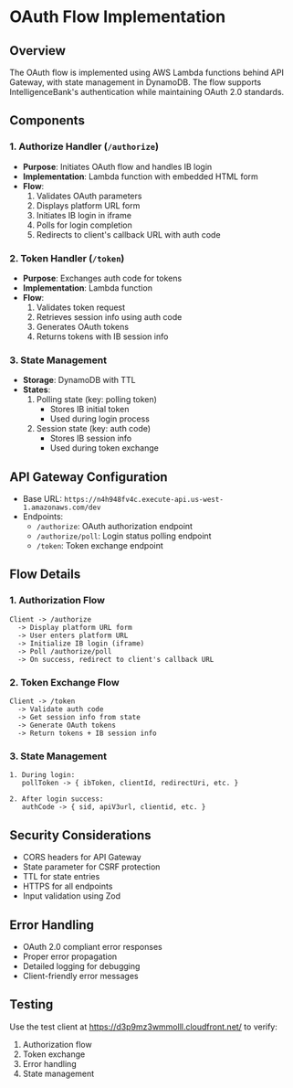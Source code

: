 # OAuth Flow Implementation

## Overview
The OAuth flow is implemented using AWS Lambda functions behind API Gateway, with state management in DynamoDB. The flow supports IntelligenceBank's authentication while maintaining OAuth 2.0 standards.

## Components

### 1. Authorize Handler (`/authorize`)
- **Purpose**: Initiates OAuth flow and handles IB login
- **Implementation**: Lambda function with embedded HTML form
- **Flow**:
  1. Validates OAuth parameters
  2. Displays platform URL form
  3. Initiates IB login in iframe
  4. Polls for login completion
  5. Redirects to client's callback URL with auth code

### 2. Token Handler (`/token`)
- **Purpose**: Exchanges auth code for tokens
- **Implementation**: Lambda function
- **Flow**:
  1. Validates token request
  2. Retrieves session info using auth code
  3. Generates OAuth tokens
  4. Returns tokens with IB session info

### 3. State Management
- **Storage**: DynamoDB with TTL
- **States**:
  1. Polling state (key: polling token)
     - Stores IB initial token
     - Used during login process
  2. Session state (key: auth code)
     - Stores IB session info
     - Used during token exchange

## API Gateway Configuration
- Base URL: `https://n4h948fv4c.execute-api.us-west-1.amazonaws.com/dev`
- Endpoints:
  - `/authorize`: OAuth authorization endpoint
  - `/authorize/poll`: Login status polling endpoint
  - `/token`: Token exchange endpoint

## Flow Details

### 1. Authorization Flow
```
Client -> /authorize
  -> Display platform URL form
  -> User enters platform URL
  -> Initialize IB login (iframe)
  -> Poll /authorize/poll
  -> On success, redirect to client's callback URL
```

### 2. Token Exchange Flow
```
Client -> /token
  -> Validate auth code
  -> Get session info from state
  -> Generate OAuth tokens
  -> Return tokens + IB session info
```

### 3. State Management
```
1. During login:
   pollToken -> { ibToken, clientId, redirectUri, etc. }

2. After login success:
   authCode -> { sid, apiV3url, clientid, etc. }
```

## Security Considerations
- CORS headers for API Gateway
- State parameter for CSRF protection
- TTL for state entries
- HTTPS for all endpoints
- Input validation using Zod

## Error Handling
- OAuth 2.0 compliant error responses
- Proper error propagation
- Detailed logging for debugging
- Client-friendly error messages

## Testing
Use the test client at https://d3p9mz3wmmolll.cloudfront.net/ to verify:
1. Authorization flow
2. Token exchange
3. Error handling
4. State management